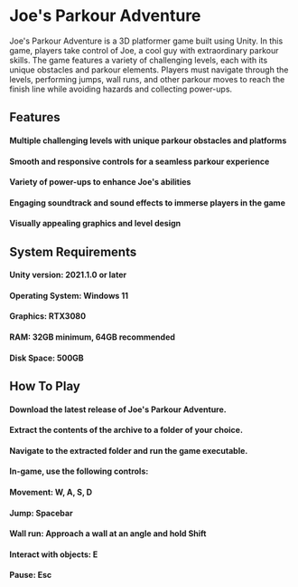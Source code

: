 # Joe's Parkour Adventure
Joe's Parkour Adventure is a 3D platformer game built using Unity. 
In this game, players take control of Joe, a cool guy with extraordinary parkour skills. 
The game features a variety of challenging levels, each with its unique obstacles and parkour elements. 
Players must navigate through the levels, performing jumps, wall runs, and other parkour moves to reach the 
finish line while avoiding hazards and collecting power-ups.

## Features
#### Multiple challenging levels with unique parkour obstacles and platforms
#### Smooth and responsive controls for a seamless parkour experience
#### Variety of power-ups to enhance Joe's abilities
#### Engaging soundtrack and sound effects to immerse players in the game
#### Visually appealing graphics and level design

## System Requirements
#### Unity version: 2021.1.0 or later
#### Operating System: Windows 11
#### Graphics: RTX3080
#### RAM: 32GB minimum, 64GB recommended
#### Disk Space: 500GB

## How To Play
#### Download the latest release of Joe's Parkour Adventure.
#### Extract the contents of the archive to a folder of your choice.
#### Navigate to the extracted folder and run the game executable.
#### In-game, use the following controls:
#### Movement: W, A, S, D
#### Jump: Spacebar
#### Wall run: Approach a wall at an angle and hold Shift
#### Interact with objects: E
#### Pause: Esc


